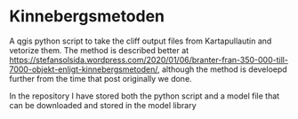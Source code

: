 # Kinnebergsmetoden

A qgis python script to take the cliff output files from Kartapullautin and vetorize them. The method is described better at https://stefansolsida.wordpress.com/2020/01/06/branter-fran-350-000-till-7000-objekt-enligt-kinnebergsmetoden/, although the method is develoepd further from the time that post originally we done.

In the repository I have stored both the python script and a model file that can be downloaded and stored in the model library
